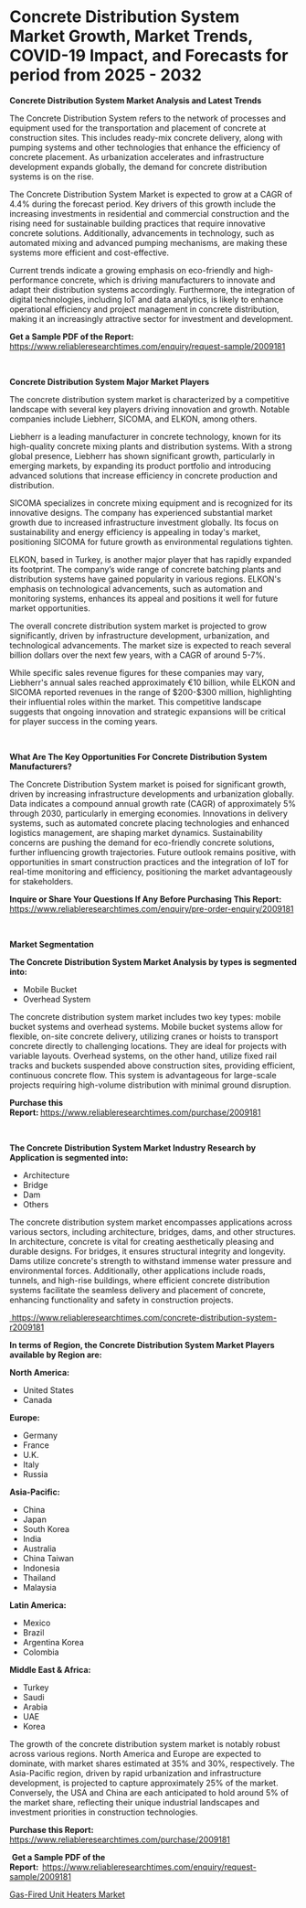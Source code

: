 <p><h1>Concrete Distribution System Market Growth, Market Trends, COVID-19 Impact, and Forecasts for period from 2025 - 2032</h1></p><p><strong>Concrete Distribution System Market Analysis and Latest Trends</strong></p>
<p><p>The Concrete Distribution System refers to the network of processes and equipment used for the transportation and placement of concrete at construction sites. This includes ready-mix concrete delivery, along with pumping systems and other technologies that enhance the efficiency of concrete placement. As urbanization accelerates and infrastructure development expands globally, the demand for concrete distribution systems is on the rise.</p><p>The Concrete Distribution System Market is expected to grow at a CAGR of 4.4% during the forecast period. Key drivers of this growth include the increasing investments in residential and commercial construction and the rising need for sustainable building practices that require innovative concrete solutions. Additionally, advancements in technology, such as automated mixing and advanced pumping mechanisms, are making these systems more efficient and cost-effective.</p><p>Current trends indicate a growing emphasis on eco-friendly and high-performance concrete, which is driving manufacturers to innovate and adapt their distribution systems accordingly. Furthermore, the integration of digital technologies, including IoT and data analytics, is likely to enhance operational efficiency and project management in concrete distribution, making it an increasingly attractive sector for investment and development.</p></p>
<p><strong>Get a Sample PDF of the Report:&nbsp;</strong> <a href="https://www.reliableresearchtimes.com/enquiry/request-sample/2009181?utm_campaign=2631&utm_medium=2&utm_source=Github&utm_content=ia&utm_term=02032025&utm_id=concrete-distribution-system">https://www.reliableresearchtimes.com/enquiry/request-sample/2009181</a></p>
<p>&nbsp;</p>
<p><strong>Concrete Distribution System Major Market Players</strong></p>
<p><p>The concrete distribution system market is characterized by a competitive landscape with several key players driving innovation and growth. Notable companies include Liebherr, SICOMA, and ELKON, among others.</p><p>Liebherr is a leading manufacturer in concrete technology, known for its high-quality concrete mixing plants and distribution systems. With a strong global presence, Liebherr has shown significant growth, particularly in emerging markets, by expanding its product portfolio and introducing advanced solutions that increase efficiency in concrete production and distribution.</p><p>SICOMA specializes in concrete mixing equipment and is recognized for its innovative designs. The company has experienced substantial market growth due to increased infrastructure investment globally. Its focus on sustainability and energy efficiency is appealing in today's market, positioning SICOMA for future growth as environmental regulations tighten.</p><p>ELKON, based in Turkey, is another major player that has rapidly expanded its footprint. The company’s wide range of concrete batching plants and distribution systems have gained popularity in various regions. ELKON's emphasis on technological advancements, such as automation and monitoring systems, enhances its appeal and positions it well for future market opportunities.</p><p>The overall concrete distribution system market is projected to grow significantly, driven by infrastructure development, urbanization, and technological advancements. The market size is expected to reach several billion dollars over the next few years, with a CAGR of around 5-7%. </p><p>While specific sales revenue figures for these companies may vary, Liebherr's annual sales reached approximately €10 billion, while ELKON and SICOMA reported revenues in the range of $200-$300 million, highlighting their influential roles within the market. This competitive landscape suggests that ongoing innovation and strategic expansions will be critical for player success in the coming years.</p></p>
<p>&nbsp;</p>
<p><strong>What Are The Key Opportunities For Concrete Distribution System Manufacturers?</strong></p>
<p><p>The Concrete Distribution System market is poised for significant growth, driven by increasing infrastructure developments and urbanization globally. Data indicates a compound annual growth rate (CAGR) of approximately 5% through 2030, particularly in emerging economies. Innovations in delivery systems, such as automated concrete placing technologies and enhanced logistics management, are shaping market dynamics. Sustainability concerns are pushing the demand for eco-friendly concrete solutions, further influencing growth trajectories. Future outlook remains positive, with opportunities in smart construction practices and the integration of IoT for real-time monitoring and efficiency, positioning the market advantageously for stakeholders.</p></p>
<p><strong>Inquire or Share Your Questions If Any Before Purchasing This Report:</strong> <a href="https://www.reliableresearchtimes.com/enquiry/pre-order-enquiry/2009181?utm_campaign=2631&utm_medium=2&utm_source=Github&utm_content=ia&utm_term=02032025&utm_id=concrete-distribution-system">https://www.reliableresearchtimes.com/enquiry/pre-order-enquiry/2009181</a></p>
<p>&nbsp;</p>
<p><strong>Market Segmentation</strong></p>
<p><strong>The Concrete Distribution System Market Analysis by types is segmented into:</strong></p>
<p><ul><li>Mobile Bucket</li><li>Overhead System</li></ul></p>
<p><p>The concrete distribution system market includes two key types: mobile bucket systems and overhead systems. Mobile bucket systems allow for flexible, on-site concrete delivery, utilizing cranes or hoists to transport concrete directly to challenging locations. They are ideal for projects with variable layouts. Overhead systems, on the other hand, utilize fixed rail tracks and buckets suspended above construction sites, providing efficient, continuous concrete flow. This system is advantageous for large-scale projects requiring high-volume distribution with minimal ground disruption.</p></p>
<p><strong>Purchase this Report:&nbsp;</strong><a href="https://www.reliableresearchtimes.com/purchase/2009181?utm_campaign=2631&utm_medium=2&utm_source=Github&utm_content=ia&utm_term=02032025&utm_id=concrete-distribution-system">https://www.reliableresearchtimes.com/purchase/2009181</a></p>
<p>&nbsp;</p>
<p><strong>The Concrete Distribution System Market Industry Research by Application is segmented into:</strong></p>
<p><ul><li>Architecture</li><li>Bridge</li><li>Dam</li><li>Others</li></ul></p>
<p><p>The concrete distribution system market encompasses applications across various sectors, including architecture, bridges, dams, and other structures. In architecture, concrete is vital for creating aesthetically pleasing and durable designs. For bridges, it ensures structural integrity and longevity. Dams utilize concrete's strength to withstand immense water pressure and environmental forces. Additionally, other applications include roads, tunnels, and high-rise buildings, where efficient concrete distribution systems facilitate the seamless delivery and placement of concrete, enhancing functionality and safety in construction projects.</p></p>
<p><a href="https://www.reliableresearchtimes.com/concrete-distribution-system-r2009181?utm_campaign=2631&utm_medium=2&utm_source=Github&utm_content=ia&utm_term=02032025&utm_id=concrete-distribution-system">&nbsp;https://www.reliableresearchtimes.com/concrete-distribution-system-r2009181</a></p>
<p><strong>In terms of Region, the Concrete Distribution System Market Players available by Region are:</strong></p>
<p>
    <p> <strong> North America: </strong>
        <ul>
            <li>United States</li>
            <li>Canada</li>
        </ul>
        </p> 
    <p> <strong> Europe: </strong>
        <ul>
            <li>Germany</li>
            <li>France</li>
            <li>U.K.</li>
            <li>Italy</li>
            <li>Russia</li>
        </ul>
        </p> 
    <p> <strong> Asia-Pacific: </strong>
        <ul>
            <li>China</li>
            <li>Japan</li>
            <li>South Korea</li>
            <li>India</li>
            <li>Australia</li>
            <li>China Taiwan</li>
            <li>Indonesia</li>
            <li>Thailand</li>
            <li>Malaysia</li>
        </ul>
        </p> 
    <p> <strong> Latin America: </strong>
        <ul>
            <li>Mexico</li>
            <li>Brazil</li>
            <li>Argentina Korea</li>
            <li>Colombia</li>
        </ul>
        </p> 
    <p> <strong> Middle East & Africa: </strong>
        <ul>
            <li>Turkey</li>
            <li>Saudi</li>
            <li>Arabia</li>
            <li>UAE</li>
            <li>Korea</li>
        </ul>
    </p>
    </p>
<p><p>The growth of the concrete distribution system market is notably robust across various regions. North America and Europe are expected to dominate, with market shares estimated at 35% and 30%, respectively. The Asia-Pacific region, driven by rapid urbanization and infrastructure development, is projected to capture approximately 25% of the market. Conversely, the USA and China are each anticipated to hold around 5% of the market share, reflecting their unique industrial landscapes and investment priorities in construction technologies.</p></p>
<p><strong>Purchase this Report: </strong><a href="https://www.reliableresearchtimes.com/purchase/2009181?utm_campaign=2631&utm_medium=2&utm_source=Github&utm_content=ia&utm_term=02032025&utm_id=concrete-distribution-system">https://www.reliableresearchtimes.com/purchase/2009181</a></p>
<p>&nbsp;<strong>Get a Sample PDF of the Report:&nbsp;&nbsp;</strong><a href="https://www.reliableresearchtimes.com/enquiry/request-sample/2009181?utm_campaign=2631&utm_medium=2&utm_source=Github&utm_content=ia&utm_term=02032025&utm_id=concrete-distribution-system">https://www.reliableresearchtimes.com/enquiry/request-sample/2009181</a></p>
<p><strong></strong></p>
<p><p><a href="https://github.com/donnettaletizia/Market-Research-Report-List-1/blob/main/gas-fired-unit-heaters-market.md?utm_campaign=2631&utm_medium=2&utm_source=Github&utm_content=ia&utm_term=02032025&utm_id=concrete-distribution-system">Gas-Fired Unit Heaters Market</a></p></p>